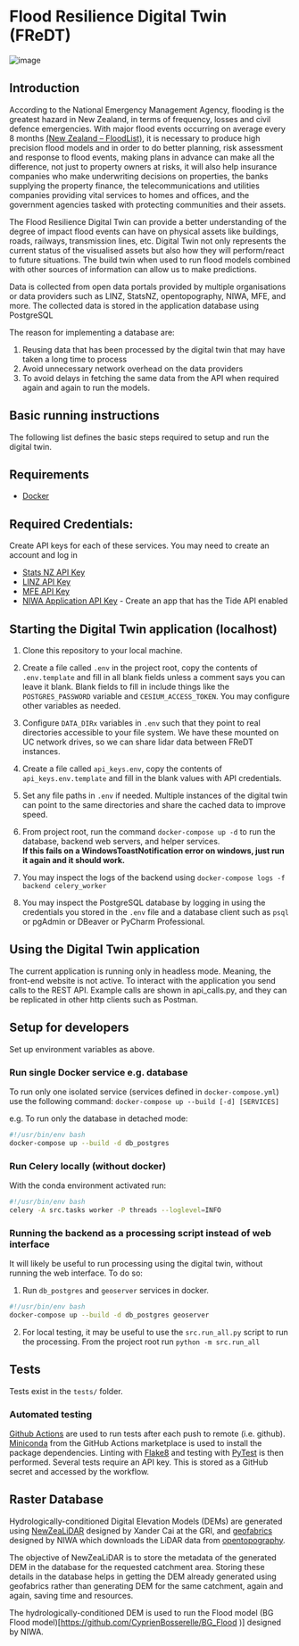 # Flood Resilience Digital Twin (FReDT)
![image](https://github.com/GeospatialResearch/Digital-Twins/assets/41398636/b7b9da6c-3895-46f5-99dc-4094003b2946)


## Introduction

According to the National Emergency Management Agency, flooding is the greatest hazard in New Zealand, in terms of frequency, losses and civil defence emergencies. 
With major flood events occurring on average every 8 months [(New Zealand – FloodList)](https://floodlist.com/tag/new-zealand),
it is necessary to produce high precision flood models and in order to do better planning, risk assessment and response to flood events,
making plans in advance can make all the difference, not just to property owners at risks,
it will also help insurance companies who make underwriting decisions on properties,
the banks supplying the property finance, the telecommunications and utilities companies providing vital services to homes and offices,
and the government agencies tasked with protecting communities and their assets.

The Flood Resilience Digital Twin can provide a better understanding of the degree of impact flood events can have on physical assets like buildings, roads, railways, transmission lines, etc.
Digital Twin not only represents the current status of the visualised assets but also how they will perform/react to future situations. 
The build twin when used to run flood models combined with other sources of information can allow us to make predictions.

Data is collected from open data portals provided by multiple organisations or data providers such as LINZ, StatsNZ, opentopography, NIWA, MFE, and more.
The collected data is stored in the application database using PostgreSQL

The reason for implementing a database are:
1.  Reusing data that has been processed by the digital twin that may have taken a long time to process 
1.	Avoid unnecessary network overhead on the data providers
1.	To avoid delays in fetching the same data from the API when required again and again to run the models.


## Basic running instructions
The following list defines the basic steps required to setup and run the digital twin.


## Requirements
* [Docker](https://www.docker.com/)


## Required Credentials:
Create API keys for each of these services. You may need to create an account and log in
* [Stats NZ API Key](https://datafinder.stats.govt.nz/my/api/)
* [LINZ API Key](https://data.linz.govt.nz/my/api/)
* [MFE API Key](https://data.mfe.govt.nz/my/api/)
* [NIWA Application API Key](https://developer.niwa.co.nz/) - Create an app that has the Tide API enabled


## Starting the Digital Twin application (localhost)
1. Clone this repository to your local machine.
   
1. Create a file called `.env` in the project root, copy the contents of `.env.template` and fill in all blank fields unless a comment says you can leave it blank.
Blank fields to fill in include things like the `POSTGRES_PASSWORD` variable and `CESIUM_ACCESS_TOKEN`. You may configure other variables as needed.
   
1. Configure `DATA_DIRx` variables in `.env` such that they point to real directories accessible to your file system.
   We have these mounted on UC network drives, so we can share lidar data between FReDT instances.

1. Create a file called `api_keys.env`, copy the contents of `api_keys.env.template` and fill in the blank values with API credentials.
   
1. Set any file paths in `.env` if needed. Multiple instances of the digital twin can point to the same directories and share the cached data to improve speed.
    
1. From project root, run the command `docker-compose up -d` to run the database, backend web servers, and helper services.  
**If this fails on a WindowsToastNotification error on windows, just run it again and it should work.**
   
1. You may inspect the logs of the backend using `docker-compose logs -f backend celery_worker`
   
1. You may inspect the PostgreSQL database by logging in using the credentials you stored in the `.env` file and a database client such as `psql` or pgAdmin or DBeaver or PyCharm Professional.


## Using the Digital Twin application
The current application is running only in headless mode.  Meaning, the front-end website is not active. 
To interact with the application you send calls to the REST API. Example calls are shown in api_calls.py, and they can be replicated in other http clients such as Postman.


## Setup for developers
Set up environment variables as above.

### Run single Docker service e.g. database
To run only one isolated service (services defined in `docker-compose.yml`) use the following command:
`docker-compose up --build [-d] [SERVICES]`

e.g. To run only the database in detached mode:
```bash
#!/usr/bin/env bash
docker-compose up --build -d db_postgres
```

### Run Celery locally (without docker)
With the conda environment activated run:
```bash
#!/usr/bin/env bash
celery -A src.tasks worker -P threads --loglevel=INFO
```

### Running the backend as a processing script instead of web interface
It will likely be useful to run processing using the digital twin, without running the web interface.
To do so:
1. Run `db_postgres` and `geoserver` services in docker.
```bash
#!/usr/bin/env bash
docker-compose up --build -d db_postgres geoserver
```
2. For local testing, it may be useful to use the `src.run_all.py` script to run the processing. From the project root run
`python -m src.run_all`


## Tests
Tests exist in the `tests/` folder.

### Automated testing
[Github Actions](https://docs.github.com/en/actions) are used to run tests after each push to remote (i.e. github). [Miniconda](https://github.com/marketplace/actions/setup-miniconda) from the GitHub Actions marketplace is used to install the package dependencies. Linting with [Flake8](https://github.com/py-actions/flake8) and testing with [PyTest](https://docs.pytest.org/en/6.2.x/contents.html) is then performed. Several tests require an API key. This is stored as a GitHub secret and accessed by the workflow.


## Raster Database

Hydrologically-conditioned Digital Elevation Models (DEMs) are generated using [NewZeaLiDAR](https://github.com/xandercai/NewZeaLiDAR) designed by Xander Cai at the GRI,
and [geofabrics](https://github.com/rosepearson/GeoFabrics) designed by NIWA which downloads the LiDAR data from 
[opentopography](https://portal.opentopography.org/dataCatalog).

The objective of NewZeaLiDAR is to store the metadata of the generated DEM in the database for the requested catchment area.
Storing these details in the database helps in getting the DEM already generated using geofabrics rather than generating DEM for the same catchment, again and again, saving time and resources.

The hydrologically-conditioned DEM is used to run the Flood model (BG Flood model)[https://github.com/CyprienBosserelle/BG_Flood )] designed by NIWA.

